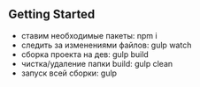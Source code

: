 ## Getting Started

- ставим необходимые пакеты: npm i
- следить за изменениями файлов: gulp watch
- сборка проекта на дев: gulp build
- чистка/удаление папки build: gulp clean
- запуск всей сборки: gulp
